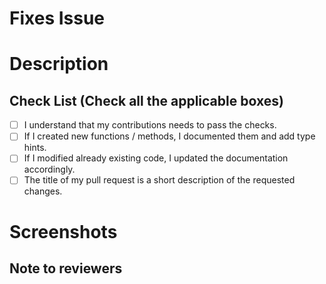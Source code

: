 <!-- If your PR fixes an open issue, use `Closes #999` to link your PR
with the issue. #999 stands for the issue number you are fixing -->

# Fixes Issue

<!-- Remove this section if not applicable -->

<!-- Example: Closes #31 -->

# Description

<!-- Describe all the proposed changes in your PR -->

## Check List (Check all the applicable boxes)

- [ ] I understand that my contributions needs to pass the checks.
- [ ] If I created new functions / methods, I documented them and add type hints.
- [ ] If I modified already existing code, I updated the documentation accordingly.
- [ ] The title of my pull request is a short description of the requested changes.

# Screenshots

<!-- Add all the screenshots which support your changes -->

## Note to reviewers

<!-- Add notes to reviewers if applicable -->
